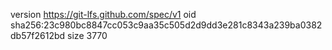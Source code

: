 version https://git-lfs.github.com/spec/v1
oid sha256:23c980bc8847cc053c9aa35c505d2d9dd3e281c8343a239ba0382db57f2612bd
size 3770

